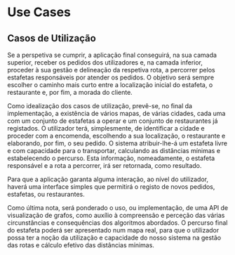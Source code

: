 # Use Cases

Casos de Utilização
-------------------

Se a perspetiva se cumprir, a aplicação final conseguirá, na sua camada superior, receber os pedidos dos utilizadores e, na camada inferior, proceder à sua gestão e delineação da respetiva rota, a percorrer pelos estafetas responsáveis por atender os pedidos. O objetivo será sempre escolher o caminho mais curto entre a localização inicial do estafeta, o restaurante e, por fim, a morada do cliente.

Como idealização dos casos de utilização, prevê-se, no final da implementação, a existência de vários mapas, de várias cidades, cada uma com um conjunto de estafetas a operar e um conjunto de restaurantes já registados. O utilizador terá, simplesmente, de identificar a cidade e proceder com a encomenda, escolhendo a sua localização, o restaurante e elaborando, por fim, o seu pedido. O sistema atribuir-lhe-á um estafeta livre e com capacidade para o transportar, calculando as distâncias mínimas e estabelecendo o percurso. Esta informação, nomeadamente, o estafeta responsável e a rota a percorrer, irá ser retornada, como resultado. 

Para que a aplicação garanta alguma interação, ao nível do utilizador, haverá uma interface simples que permitirá o registo de novos pedidos, estafetas, ou restaurantes. 

Como última nota, será ponderado o uso, ou implementação, de uma API de visualização de grafos, como auxílio à compreensão e perceção das várias circunstâncias e consequências dos algoritmos abordados. O percurso final do estafeta poderá ser apresentado num mapa real, para que o utilizador possa ter a noção da utilização e capacidade do nosso sistema na gestão das rotas e cálculo efetivo das distâncias mínimas.